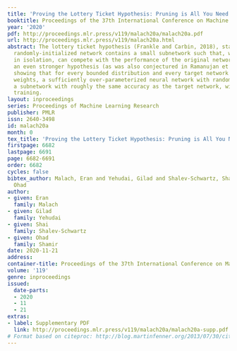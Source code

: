 ```yaml
---
title: 'Proving the Lottery Ticket Hypothesis: Pruning is All You Need'
booktitle: Proceedings of the 37th International Conference on Machine Learning
year: '2020'
pdf: http://proceedings.mlr.press/v119/malach20a/malach20a.pdf
url: http://proceedings.mlr.press/v119/malach20a.html
abstract: The lottery ticket hypothesis (Frankle and Carbin, 2018), states that a
  randomly-initialized network contains a small subnetwork such that, when trained
  in isolation, can compete with the performance of the original network. We prove
  an even stronger hypothesis (as was also conjectured in Ramanujan et al., 2019),
  showing that for every bounded distribution and every target network with bounded
  weights, a sufficiently over-parameterized neural network with random weights contains
  a subnetwork with roughly the same accuracy as the target network, without any further
  training.
layout: inproceedings
series: Proceedings of Machine Learning Research
publisher: PMLR
issn: 2640-3498
id: malach20a
month: 0
tex_title: 'Proving the Lottery Ticket Hypothesis: Pruning is All You Need'
firstpage: 6682
lastpage: 6691
page: 6682-6691
order: 6682
cycles: false
bibtex_author: Malach, Eran and Yehudai, Gilad and Shalev-Schwartz, Shai and Shamir,
  Ohad
author:
- given: Eran
  family: Malach
- given: Gilad
  family: Yehudai
- given: Shai
  family: Shalev-Schwartz
- given: Ohad
  family: Shamir
date: 2020-11-21
address: 
container-title: Proceedings of the 37th International Conference on Machine Learning
volume: '119'
genre: inproceedings
issued:
  date-parts:
  - 2020
  - 11
  - 21
extras:
- label: Supplementary PDF
  link: http://proceedings.mlr.press/v119/malach20a/malach20a-supp.pdf
# Format based on citeproc: http://blog.martinfenner.org/2013/07/30/citeproc-yaml-for-bibliographies/
---
```

